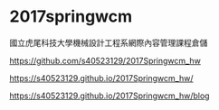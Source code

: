 # 2017springwcm
國立虎尾科技大學機械設計工程系網際內容管理課程倉儲

https://github.com/s40523129/2017Springwcm_hw

https://s40523129.github.io/2017Springwcm_hw/

https://s40523129.github.io/2017Springwcm_hw/blog